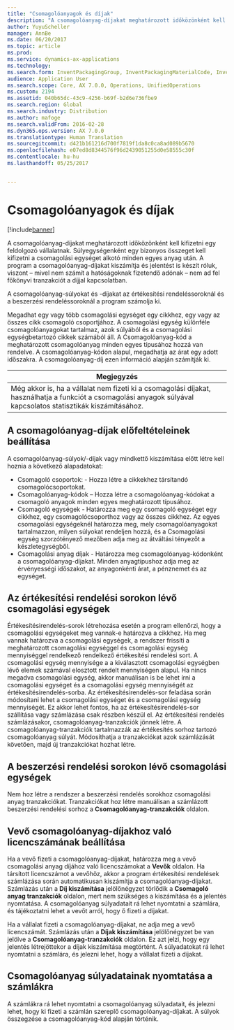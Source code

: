 ```yaml
---
title: "Csomagolóanyagok és díjak"
description: "A csomagolóanyag-díjakat meghatározott időközönként kell kifizetni egy feldolgozó vállalatnak. Súlyegységenként egy bizonyos összeget kell kifizetni a csomagolási egységet alkotó minden egyes anyag után. A program a csomagolóanyag-díjakat kiszámítja és jelentést is készít róluk, viszont – mivel nem számít a hatóságoknak fizetendő adónak – nem ad fel főkönyvi tranzakciót a díjjal kapcsolatban."
author: YuyuScheller
manager: AnnBe
ms.date: 06/20/2017
ms.topic: article
ms.prod: 
ms.service: dynamics-ax-applications
ms.technology: 
ms.search.form: InventPackagingGroup, InventPackagingMaterialCode, InventPackagingMaterialFee, InventPackagingMaterialTrans, InventPackagingMaterialTransPurch, InventPackagingUnit
audience: Application User
ms.search.scope: Core, AX 7.0.0, Operations, UnifiedOperations
ms.custom: 2194
ms.assetid: 040b65dc-43c9-4256-b69f-b2d6e736fbe9
ms.search.region: Global
ms.search.industry: Distribution
ms.author: mafoge
ms.search.validFrom: 2016-02-28
ms.dyn365.ops.version: AX 7.0.0
ms.translationtype: Human Translation
ms.sourcegitcommit: d421b161216d700f7819f1da8c0ca8ad089b5670
ms.openlocfilehash: e07ed8d8344576f96d2439051255d0e58555c30f
ms.contentlocale: hu-hu
ms.lasthandoff: 05/25/2017


---
```


# <a name="packing-materials-and-fees"></a>Csomagolóanyagok és díjak

[!include[banner](../includes/banner.md)]


A csomagolóanyag-díjakat meghatározott időközönként kell kifizetni egy feldolgozó vállalatnak. Súlyegységenként egy bizonyos összeget kell kifizetni a csomagolási egységet alkotó minden egyes anyag után. A program a csomagolóanyag-díjakat kiszámítja és jelentést is készít róluk, viszont – mivel nem számít a hatóságoknak fizetendő adónak – nem ad fel főkönyvi tranzakciót a díjjal kapcsolatban.

A csomagolóanyag-súlyokat és -díjakat az értékesítési rendeléssoroknál és a beszerzési rendeléssoroknál a program számolja ki.

Megadhat egy vagy több csomagolási egységet egy cikkhez, egy vagy az összes cikk csomagoló csoportjához. A csomagolási egység különféle csomagolóanyagokat tartalmaz, azok súlyából és a csomagolási egységbetartozó cikkek számából áll. A Csomagolóanyag-kód a meghatározott csomagolóanyag minden egyes típusához hozzá van rendelve. A csomagolóanyag-kódon alapul, megadhatja az árat egy adott időszakra. A csomagolóanyag-díj ezen információ alapján számítják ki.

| **Megjegyzés**                                                                                                                                             |
|------------------------------------------------------------------------------------------------------------------------------------------------------|
| Még akkor is, ha a vállalat nem fizeti ki a csomagolási díjakat, használhatja a funkciót a csomagolási anyagok súlyával kapcsolatos statisztikák kiszámításához. |

## <a name="setup-requirements-for-packing-material-fees"></a>A csomagolóanyag-díjak előfeltételeinek beállítása
A csomagolóanyag-súlyok/-díjak vagy mindkettő kiszámítása előtt létre kell hoznia a következő alapadatokat:

-   Csomagoló csoportok: - Hozza létre a cikkekhez társítandó csomagolócsoportokat.
-   Csomagolóanyag-kódok – Hozza létre a csomagolóanyag-kódokat a csomagoló anyagok minden egyes meghatározott típusához.
-   Csomagoló egységek - Határozza meg egy csomagoló egységet egy cikkhez, egy csomagolócsoporthoz vagy az összes cikkhez. Az egyes csomagolási egységeknél határozza meg, mely csomagolóanyagokat tartalmazzon, milyen súlyokat rendeljen hozzá, és a Csomagolási egység szorzótényező mezőben adja meg az átváltási tényezőt a készletegységből.
-   Csomagolási anyag díjak - Határozza meg csomagolóanyag-kódonként a csomagolóanyag-díjakat. Minden anyagtípushoz adja meg az érvényességi időszakot, az anyagonkénti árat, a pénznemet és az egységet.

## <a name="packing-units-on-sales-order-lines"></a>Az értékesítési rendelési sorokon lévő csomagolási egységek
Értékesítésirendelés-sorok létrehozása esetén a program ellenőrzi, hogy a csomagolási egységeket meg vannak-e határozva a cikkhez. Ha meg vannak határozva a csomagolási egységek, a rendszer frissíti a meghatározott csomagolási egységgel és csomagolási egység mennyiséggel rendelkező rendelkező értékesítési rendelési sort. A csomagolási egység mennyisége a a kiválasztott csomagolási egységben lévő elemek számával elosztott rendelt mennyiségen alapul. Ha nincs megadva csomagolási egység, akkor manuálisan is be lehet írni a csomagolási egységet és a csomagolási egység mennyiségét az értékesítésirendelés-sorba. Az értékesítésirendelés-sor feladása során módosítani lehet a csomagolási egységet és a csomagolási egység mennyiségét. Ez akkor lehet fontos, ha az értékesítésirendelés-sor szállítása vagy számlázása csak részben készül el. Az értékesítési rendelés számlázásakor, csomagolóanyag-tranzakciók jönnek létre. A csomagolóanyag-tranzakciók tartalmazzák az értékesítés sorhoz tartozó csomagolóanyag súlyát. Módosíthatja a tranzakciókat azok számlázását követően, majd új tranzakciókat hozhat létre.

## <a name="packing-units-on-purchase-order-lines"></a>A beszerzési rendelési sorokon lévő csomagolási egységek
Nem hoz létre a rendszer a beszerzési rendelés sorokhoz csomagolási anyag tranzakciókat. Tranzakciókat hoz létre manuálisan a számlázott beszerzési rendelési sorhoz a **Csomagolóanyag-tranzakciók** oldalon.

## <a name="set-up-customer-packagingmaterialfee-license-numbers"></a>Vevő csomagolóanyag-díjakhoz való licencszámának beállítása
Ha a vevő fizeti a csomagolóanyag-díjakat, határozza meg a vevő csomagolási anyag díjához való licencszámokat a **Vevők** oldalon. Ha társított licencszámot a vevőhöz, akkor a program értékesítési rendelések számlázása során automatikusan kiszámítja a csomagolóanyag-díjakat. Számlázás után a **Díj kiszámítása** jelölőnégyzet törlődik a **Csomagoló anyag tranzakciók** oldalon, mert nem szükséges a kiszámítása és a jelentés nyomtatása. A csomagolóanyag súlyadatait rá lehet nyomtatni a számlára, és tájékoztatni lehet a vevőt arról, hogy ő fizeti a díjakat. 

Ha a vállalat fizeti a csomagolóanyag-díjakat, ne adja meg a vevő licencszámát. Számlázás után a **Díjak kiszámítása** jelölőnégyzet be van jelölve a **Csomagolóanyag-tranzakciók** oldalon. Ez azt jelzi, hogy egy jelentés létrejöttekor a díjak kiszámítása megtörtént. A súlyadatokat rá lehet nyomtatni a számlára, és jelezni lehet, hogy a vállalat fizeti a díjakat.

## <a name="print-packaging-material-weights-on-invoices"></a>Csomagolóanyag súlyadatainak nyomtatása a számlákra
A számlákra rá lehet nyomtatni a csomagolóanyag súlyadatait, és jelezni lehet, hogy ki fizeti a számlán szereplő csomagolóanyag-díjakat. A súlyok összegzése a csomagolóanyag-kód alapján történik.
 





